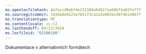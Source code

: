 ```yaml
---
ms.openlocfilehash: 4a7accd0ebf4e231104a6d61faa68bf4a03fe7ff
ms.sourcegitcommit: 143dade9125e7b5173ca2a3a902bcd6f4b14067f
ms.translationtype: MT
ms.contentlocale: cs-CZ
ms.lasthandoff: 04/23/2019
ms.locfileid: "61500180"
---
```

Dokumentace v alternativních formátech